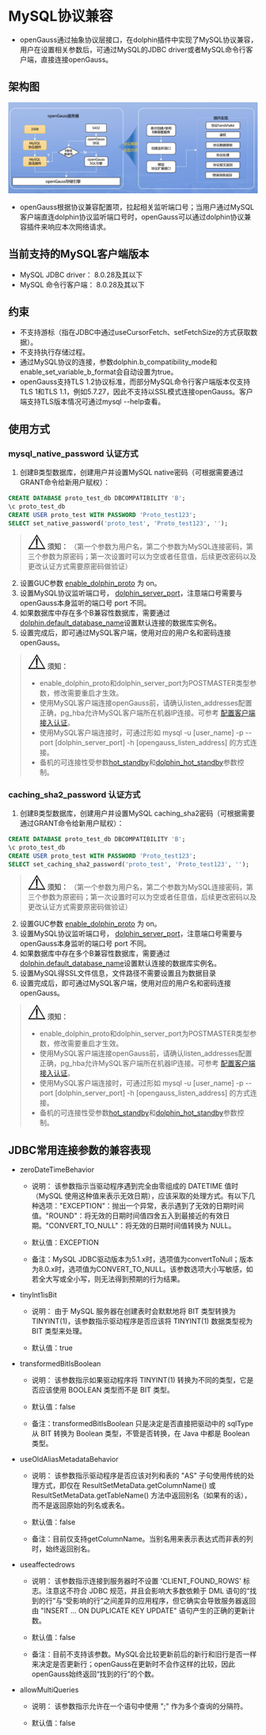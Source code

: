 # MySQL协议兼容

-   openGauss通过抽象协议层接口，在dolphin插件中实现了MySQL协议兼容，用户在设置相关参数后，可通过MySQL的JDBC driver或者MySQL命令行客户端，直接连接openGauss。

## 架构图
![dolphin-proto](figures/dolphin-proto-arc.png)

- openGauss根据协议兼容配置项，拉起相关监听端口号；当用户通过MySQL客户端直连dolphin协议监听端口号时，openGauss可以通过dolphin协议兼容插件来响应本次网络请求。

## 当前支持的MySQL客户端版本

-   MySQL JDBC driver： 8.0.28及其以下
-   MySQL 命令行客户端： 8.0.28及其以下

## 约束

-   不支持游标（指在JDBC中通过useCursorFetch、setFetchSize的方式获取数据）。
-   不支持执行存储过程。
-   通过MySQL协议的连接，参数dolphin.b_compatibility_mode和enable_set_variable_b_format会自动设置为true。
-   openGauss支持TLS 1.2协议标准，而部分MySQL命令行客户端版本仅支持TLS 1和TLS 1.1，例如5.7.27，因此不支持以SSL模式连接openGauss。客户端支持TLS版本情况可通过mysql --help查看。

## 使用方式

### mysql_native_password 认证方式

1. 创建B类型数据库，创建用户并设置MySQL native密码（可根据需要通过GRANT命令给新用户赋权）：
```SQL
CREATE DATABASE proto_test_db DBCOMPATIBILITY 'B';
\c proto_test_db
CREATE USER proto_test WITH PASSWORD 'Proto_test123';
SELECT set_native_password('proto_test', 'Proto_test123', '');
```
>![](public_sys-resources/icon-notice.png) **须知：** （第一个参数为用户名，第二个参数为MySQL连接密码，第三个参数为原密码；第一次设置时可以为空或者任意值，后续更改密码以及更改认证方式需要原密码做验证）

2. 设置GUC参数 [enable_dolphin_proto](../DatabaseReference/连接设置.md#enable_dolphin_proto) 为 on。
3. 设置MySQL协议监听端口号， [dolphin_server_port](../DatabaseReference/连接设置.md#dolphin_server_port)，注意端口号需要与openGauss本身监听的端口号 port 不同。
4. 如果数据库中存在多个B兼容性数据库，需要通过[dolphin.default_database_name](./dolphin-GUC参数说明.md#dolphindefault_database_name)设置默认连接的数据库实例名。
5. 设置完成后，即可通过MySQL客户端，使用对应的用户名和密码连接openGauss。

>![](public_sys-resources/icon-notice.png) **须知：** 
>
>-   enable_dolphin_proto和dolphin_server_port为POSTMASTER类型参数，修改需要重启才生效。
>-   使用MySQL客户端连接openGauss前，请确认listen_addresses配置正确，pg_hba允许MySQL客户端所在机器IP连接。可参考 [配置客户端接入认证](../DatabaseAdministrationGuide/配置客户端接入认证.md)。
>-   使用MySQL客户端连接时，可通过形如 mysql -u [user_name] -p --port [dolphin_server_port] -h [opengauss_listen_address] 的方式连接。
>-   备机的可连接性受参数[hot_standby](../DatabaseReference/备服务器.md)和[dolphin_hot_standby](../DatabaseReference/连接设置.md)参数控制。

### caching_sha2_password 认证方式

1. 创建B类型数据库，创建用户并设置MySQL caching_sha2密码（可根据需要通过GRANT命令给新用户赋权）：
```SQL
CREATE DATABASE proto_test_db DBCOMPATIBILITY 'B';
\c proto_test_db
CREATE USER proto_test WITH PASSWORD 'Proto_test123';
SELECT set_caching_sha2_password('proto_test', 'Proto_test123', '');
```
>![](public_sys-resources/icon-notice.png) **须知：** （第一个参数为用户名，第二个参数为MySQL连接密码，第三个参数为原密码；第一次设置时可以为空或者任意值，后续更改密码以及更改认证方式需要原密码做验证）
2. 设置GUC参数 [enable_dolphin_proto](../DatabaseReference/连接设置.md#enable_dolphin_proto) 为 on。
3. 设置MySQL协议监听端口号， [dolphin_server_port](../DatabaseReference/连接设置.md#dolphin_server_port)，注意端口号需要与openGauss本身监听的端口号 port 不同。
4. 如果数据库中存在多个B兼容性数据库，需要通过[dolphin.default_database_name](./dolphin-GUC参数说明.md#dolphindefault_database_name)设置默认连接的数据库实例名。
5. 设置MySQL得SSL文件信息，文件路径不需要设置且为数据目录
6. 设置完成后，即可通过MySQL客户端，使用对应的用户名和密码连接openGauss。

>![](public_sys-resources/icon-notice.png) **须知：** 
>
>-   enable_dolphin_proto和dolphin_server_port为POSTMASTER类型参数，修改需要重启才生效。
>-   使用MySQL客户端连接openGauss前，请确认listen_addresses配置正确，pg_hba允许MySQL客户端所在机器IP连接。可参考 [配置客户端接入认证](../DatabaseAdministrationGuide/配置客户端接入认证.md)。
>-   使用MySQL客户端连接时，可通过形如 mysql -u [user_name] -p --port [dolphin_server_port] -h [opengauss_listen_address] 的方式连接。
>-   备机的可连接性受参数[hot_standby](../DatabaseReference/备服务器.md)和[dolphin_hot_standby](../DatabaseReference/连接设置.md)参数控制。

## JDBC常用连接参数的兼容表现

- zeroDateTimeBehavior
    - 说明： 该参数指示当驱动程序遇到完全由零组成的 DATETIME 值时（MySQL 使用这种值来表示无效日期），应该采取的处理方式。有以下几种选项："EXCEPTION"：抛出一个异常，表示遇到了无效的日期时间值。"ROUND"：将无效的日期时间值四舍五入到最接近的有效日期。"CONVERT_TO_NULL"：将无效的日期时间值转换为 NULL。

    - 默认值：EXCEPTION

    - 备注：MySQL JDBC驱动版本为5.1.x时，选项值为convertToNull；版本为8.0.x时，选项值为CONVERT_TO_NULL。该参数选项大小写敏感，如若全大写或全小写，则无法得到预期的行为结果。

- tinyInt1isBit
    - 说明： 由于 MySQL 服务器在创建表时会默默地将 BIT 类型转换为 TINYINT(1)，该参数指示驱动程序是否应该将 TINYINT(1) 数据类型视为 BIT 类型来处理。

    - 默认值：true

- transformedBitIsBoolean
    - 说明： 该参数指示如果驱动程序将 TINYINT(1) 转换为不同的类型，它是否应该使用 BOOLEAN 类型而不是 BIT 类型。

    - 默认值：false

    - 备注：transformedBitIsBoolean 只是决定是否直接把驱动中的 sqlType 从 BIT 转换为 Boolean 类型，不管是否转换，在 Java 中都是 Boolean 类型。

- useOldAliasMetadataBehavior
    - 说明： 该参数指示驱动程序是否应该对列和表的 "AS" 子句使用传统的处理方式，即仅在 ResultSetMetaData.getColumnName() 或 ResultSetMetaData.getTableName() 方法中返回别名（如果有的话），而不是返回原始的列名或表名。

    - 默认值：false

    - 备注：目前仅支持getColumnName。当别名用来表示表达式而非表的列时，始终返回别名。

- useaffectedrows
    - 说明： 该参数指示连接到服务器时不设置 'CLIENT_FOUND_ROWS' 标志。注意这不符合 JDBC 规范，并且会影响大多数依赖于 DML 语句的“找到的行”与“受影响的行”之间差异的应用程序，但它确实会导致服务器返回由 "INSERT ... ON DUPLICATE KEY UPDATE" 语句产生的正确的更新计数。

    - 默认值：false

    - 备注：目前不支持该参数。MySQL会比较更新前后的新行和旧行是否一样来决定是否更新行；openGauss在更新时不会作这样的比较，因此openGauss始终返回“找到的行”的个数。

- allowMultiQueries
    - 说明： 该参数指示允许在一个语句中使用 ";" 作为多个查询的分隔符。

    - 默认值：false